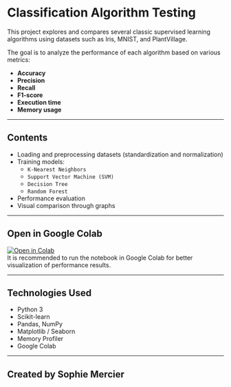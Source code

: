 # Classification Algorithm Testing

This project explores and compares several classic supervised learning algorithms using datasets such as Iris, MNIST, and PlantVillage.

The goal is to analyze the performance of each algorithm based on various metrics:  
- **Accuracy**
- **Precision**
- **Recall**
- **F1-score**
- **Execution time**
- **Memory usage**

---

## Contents

- Loading and preprocessing datasets (standardization and normalization)
- Training models:  
  - `K-Nearest Neighbors`  
  - `Support Vector Machine (SVM)`  
  - `Decision Tree`  
  - `Random Forest`  
- Performance evaluation
- Visual comparison through graphs

---

## Open in Google Colab

[![Open in Colab](https://colab.research.google.com/assets/colab-badge.svg)](https://colab.research.google.com/drive/1QMA-vseYl89fPgQMO74F95Fxr3CLPAD5)  
It is recommended to run the notebook in Google Colab for better visualization of performance results.

---

## Technologies Used

- Python 3
- Scikit-learn
- Pandas, NumPy
- Matplotlib / Seaborn
- Memory Profiler
- Google Colab

---

## Created by Sophie Mercier


